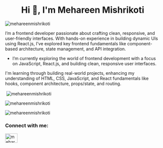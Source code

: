<h1 align="center">Hi 👋, I'm Mehareen Mishrikoti</h1>

<p align="left"> <img src="https://komarev.com/ghpvc/?username=mehareen-mishrikoti-12&label=Profile%20views&color=0e75b6&style=flat" alt="mehareenmishrikoti" /> </p>

I’m a frontend developer passionate about crafting clean, responsive, and user-friendly interfaces. With hands-on experience in building dynamic UIs using React.js, I’ve explored key frontend fundamentals like component-based architecture, state management, and API integration.

-  I’m currently exploring the world of frontend development with a focus on JavaScript, React.js, and building clean, responsive user interfaces.

I'm learning through building real-world projects, enhancing my understanding of HTML, CSS, JavaScript, and React fundamentals like hooks, component architecture, props/state, and routing.

<p>&nbsp;<img align="center" src="https://github-readme-stats.vercel.app/api?username=mehareen-mishrikoti-12&show_icons=true&locale=en" alt="mehareenmishrikoti" /></p>

<p><img align="center" src="https://github-readme-stats.vercel.app/api/top-langs?username=mehareen-mishrikoti-12&show_icons=true&locale=en&layout=pie" alt="mehareenmishrikoti" /></p>

<p><img align="center" src="https://github-readme-streak-stats.herokuapp.com/?user=Mehareen-Mishrikoti-12&" alt="mehareenmishrikoti" /></p>

<h3 align="left">Connect with me:</h3>
<p align="left">
<a href="www.linkedin.com/in/mehareen-mishrikoti-374775330" target="blank"><img align="center" src="https://github.com/Mehareen-Mishrikoti-12/mehareen " alt="mehareenmishrikoti" height="30" width="40" /></a>
</p>
